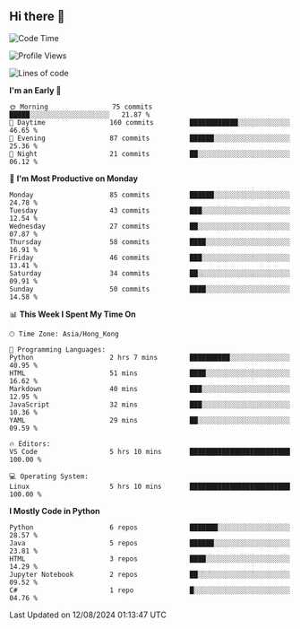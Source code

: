 ## Hi there 👋

<!--
**gessiegulugulu/gessiegulugulu** is a ✨ _special_ ✨ repository because its `README.md` (this file) appears on your GitHub profile.

Here are some ideas to get you started:

- 🔭 I’m currently working on ...
- 🌱 I’m currently learning ...
- 👯 I’m looking to collaborate on ...
- 🤔 I’m looking for help with ...
- 💬 Ask me about ...
- 📫 How to reach me: ...
- 😄 Pronouns: ...
- ⚡ Fun fact: ...
-->

<!--START_SECTION:waka-->
![Code Time](http://img.shields.io/badge/Code%20Time-5%20hrs%2010%20mins-blue)

![Profile Views](http://img.shields.io/badge/Profile%20Views-206-blue)

![Lines of code](https://img.shields.io/badge/From%20Hello%20World%20I%27ve%20Written-3.1%20million%20lines%20of%20code-blue)

**I'm an Early 🐤** 

```text
🌞 Morning                75 commits          █████░░░░░░░░░░░░░░░░░░░░   21.87 % 
🌆 Daytime                160 commits         ████████████░░░░░░░░░░░░░   46.65 % 
🌃 Evening                87 commits          ██████░░░░░░░░░░░░░░░░░░░   25.36 % 
🌙 Night                  21 commits          ██░░░░░░░░░░░░░░░░░░░░░░░   06.12 % 
```
📅 **I'm Most Productive on Monday** 

```text
Monday                   85 commits          ██████░░░░░░░░░░░░░░░░░░░   24.78 % 
Tuesday                  43 commits          ███░░░░░░░░░░░░░░░░░░░░░░   12.54 % 
Wednesday                27 commits          ██░░░░░░░░░░░░░░░░░░░░░░░   07.87 % 
Thursday                 58 commits          ████░░░░░░░░░░░░░░░░░░░░░   16.91 % 
Friday                   46 commits          ███░░░░░░░░░░░░░░░░░░░░░░   13.41 % 
Saturday                 34 commits          ██░░░░░░░░░░░░░░░░░░░░░░░   09.91 % 
Sunday                   50 commits          ████░░░░░░░░░░░░░░░░░░░░░   14.58 % 
```


📊 **This Week I Spent My Time On** 

```text
🕑︎ Time Zone: Asia/Hong_Kong

💬 Programming Languages: 
Python                   2 hrs 7 mins        ██████████░░░░░░░░░░░░░░░   40.95 % 
HTML                     51 mins             ████░░░░░░░░░░░░░░░░░░░░░   16.62 % 
Markdown                 40 mins             ███░░░░░░░░░░░░░░░░░░░░░░   12.95 % 
JavaScript               32 mins             ███░░░░░░░░░░░░░░░░░░░░░░   10.36 % 
YAML                     29 mins             ██░░░░░░░░░░░░░░░░░░░░░░░   09.59 % 

🔥 Editors: 
VS Code                  5 hrs 10 mins       █████████████████████████   100.00 % 

💻 Operating System: 
Linux                    5 hrs 10 mins       █████████████████████████   100.00 % 
```

**I Mostly Code in Python** 

```text
Python                   6 repos             ███████░░░░░░░░░░░░░░░░░░   28.57 % 
Java                     5 repos             ██████░░░░░░░░░░░░░░░░░░░   23.81 % 
HTML                     3 repos             ████░░░░░░░░░░░░░░░░░░░░░   14.29 % 
Jupyter Notebook         2 repos             ██░░░░░░░░░░░░░░░░░░░░░░░   09.52 % 
C#                       1 repo              █░░░░░░░░░░░░░░░░░░░░░░░░   04.76 % 
```




 Last Updated on 12/08/2024 01:13:47 UTC
<!--END_SECTION:waka-->
